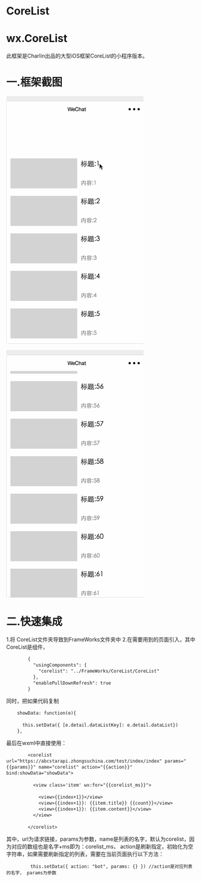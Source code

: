 # CoreList
# wx.CoreList
此框架是Charlin出品的大型iOS框架CoreList的小程序版本。

一.框架截图
==========


![image](https://github.com/ShiDianSoftware/Resource/blob/master/CoreList/a.gif)


![image](https://github.com/ShiDianSoftware/Resource/blob/master/CoreList/b.gif)


二.快速集成
==========

1.将 CoreList文件夹导致到FrameWorks文件夹中
2.在需要用到的页面引入，其中CoreList是组件，

            {
              "usingComponents": {
                "corelist": "../FrameWorks/CoreList/CoreList"
              },
              "enablePullDownRefresh": true
            }
    
同时，把如果代码复制


        showData: function(e){

          this.setData({ [e.detail.dataListKey]: e.detail.dataList})
        },

     


最后在wxml中直接使用：

            <corelist url="https://abcstarapi.zhongsuchina.com/test/index/index" params="{{params}}" name="corelist" action="{{action}}" bind:showData="showData">

              <view class='item' wx:for="{{corelist_ms}}">

                <view>{{index+1}}</view>
                <view>{{index+1}}: {{item.title}} {{count}}</view>
                <view>{{index+1}}: {{item.content}}</view>
              </view>

            </corelist>


其中，url为请求链接，params为参数，name是列表的名字，默认为corelist，因为对应的数组也是名字+ms即为：corelist_ms， action是刷新指定，初始化为空字符串，如果需要刷新指定的列表，需要在当前页面执行以下方法：

             this.setData({ action: "bot", params: {} }) //action是对应列表的名字， params为参数
